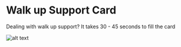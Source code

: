 # Walk up Support Card
Dealing with walk up support? It takes 30 - 45 seconds to fill the card

![alt text](https://pbs.twimg.com/media/DT0pmZ7XcAIWh3K.jpg)
